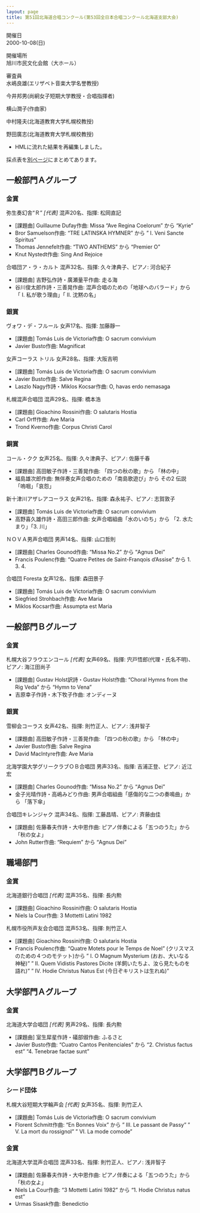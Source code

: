 ```yaml
---
layout: page
title: 第51回北海道合唱コンクール(第53回全日本合唱コンクール北海道支部大会)
---
```

開催日  
2000-10-08(日)

開催場所  
旭川市民文化会館（大ホール）

審査員  
水嶋良雄(エリザベト音楽大学名誉教授)

今井邦男(尚絅女子短期大学教授・合唱指揮者)

横山潤子(作曲家)

中村隆夫(北海道教育大学札幌校教授)

野田廣志(北海道教育大学札幌校教授)

-   HMLに流れた結果を再編集しました。

採点表を[別ページ](hokkaido-2000-10-08-score/)にまとめてあります。

一般部門Ａグループ
------------------

### 金賞

<span class="choir-name">弥生奏幻舎“Ｒ”</span> *\[代表\]*
混声20名、指揮: 松岡直記

-   \[課題曲\] Guillaume Dufay作曲: Missa “Ave Regina Coelorum” から “Kyrie”
-   Bror Samuelson作曲: “TRE LATINSKA HYMNER” から ”
    Ⅰ. Veni Sancte Spiritus”
-   Thomas Jennefelt作曲: “TWO ANTHEMS” から “Premier O”
-   Knut Nystedt作曲: Sing And Rejoice

<span class="choir-name">合唱団ア・ラ・カルト</span>
混声32名、指揮: 久々津典子、ピアノ: 河合紀子

-   \[課題曲\] 吉野弘作詩・廣瀬量平作曲: 走る海
-   谷川俊太郎作詩・三善晃作曲: 混声合唱のための「地球へのバラード」から 「
    Ⅰ. 私が歌う理由」「
    Ⅱ. 沈黙の名」

### 銀賞

<span class="choir-name">ヴォワ・デ・フルール</span>
女声17名、指揮: 加藤靜一

-   \[課題曲\] Tomás Luis de Victoria作曲: O sacrum convivium
-   Javier Busto作曲: Magnificat

<span class="choir-name">女声コーラス トリル</span>
女声28名、指揮: 大阪吉明

-   \[課題曲\] Tomás Luis de Victoria作曲: O sacrum convivium
-   Javier Busto作曲: Salve Regina
-   Laszlo Nagy作詩・Miklos Kocsar作曲: O, havas erdo nemasaga

<span class="choir-name">札幌混声合唱団</span>
混声29名、指揮: 橋本浩

-   \[課題曲\] Gioachino Rossini作曲: O salutaris Hostia
-   Carl Orff作曲: Ave Maria
-   Trond Kverno作曲: Corpus Christi Carol

### 銅賞

<span class="choir-name">コール・クク</span>
女声25名、指揮: 久々津典子、ピアノ: 佐藤千春

-   \[課題曲\] 高田敏子作詩・三善晃作曲: 「四つの秋の歌」から 「林の中」
-   福島雄次郎作曲: 無伴奏女声合唱のための「南島歌遊び」から その2 伝説「嗚咽」「哀怨」

<span class="choir-name">新十津川アザレアコーラス</span>
女声21名、指揮: 森永祐子、ピアノ: 志賀敦子

-   \[課題曲\] Tomás Luis de Victoria作曲: O sacrum convivium
-   高野喜久雄作詩・高田三郎作曲: 女声合唱組曲「水のいのち」から 「2. 水たまり」「3. 川」

<span class="choir-name">ＮＯＶＡ男声合唱団</span>
男声14名、指揮: 山口哲則

-   \[課題曲\] Charles Gounod作曲: “Missa No.2” から “Agnus Dei”
-   Francis Poulenc作曲: “Quatre Petites de Saint-Franqois d’Assise” から 1. 3. 4.

<span class="choir-name">合唱団 Foresta</span>
女声12名、指揮: 森田景子

-   \[課題曲\] Tomás Luis de Victoria作曲: O sacrum convivium
-   Siegfried Strohbach作曲: Ave Maria
-   Miklos Kocsar作曲: Assumpta est Maria

一般部門Ｂグループ
------------------

### 金賞

<span class="choir-name">札幌大谷フラウエンコール</span> *\[代表\]*
女声69名、指揮: 宍戸悟郎(代理・氏名不明)、ピアノ: 海江田尚子

-   \[課題曲\] Gustav Holst訳詩・Gustav Holst作曲: “Choral Hymns from the Rig Veda” から “Hymn to Vena”
-   吉原幸子作詩・木下牧子作曲: オンディーヌ

### 銀賞

<span class="choir-name">雪柳会コーラス</span>
女声42名、指揮: 則竹正人、ピアノ: 浅井智子

-   \[課題曲\] 高田敏子作詩・三善晃作曲: 「四つの秋の歌」から 「林の中」
-   Javier Busto作曲: Salve Regina
-   David Maclntyre作曲: Ave Maria

<span class="choir-name">北海学園大学グリークラブＯＢ合唱団</span>
男声33名、指揮: 吉浦正登、ピアノ: 近江宏

-   \[課題曲\] Charles Gounod作曲: “Missa No.2” から “Agnus Dei”
-   金子光晴作詩・高嶋みどり作曲: 男声合唱組曲「感傷的な二つの奏鳴曲」から 「落下傘」

<span class="choir-name">合唱団キレンジャク</span>
混声34名、指揮: 工藤昌晴、ピアノ: 斉藤由佳

-   \[課題曲\] 佐藤春夫作詩・大中恩作曲: ピアノ伴奏による「五つのうた」から 「秋の女よ」
-   John Rutter作曲: “Requiem” から “Agnus Dei”

職場部門
--------

### 金賞

<span class="choir-name">北海道銀行合唱団</span> *\[代表\]*
混声35名、指揮: 長内勲

-   \[課題曲\] Gioachino Rossini作曲: O salutaris Hostia
-   Niels la Cour作曲: 3 Mottetti Latini 1982

<span class="choir-name">札幌市役所声友会合唱団</span>
混声53名、指揮: 則竹正人

-   \[課題曲\] Gioachino Rossini作曲: O salutaris Hostia
-   Francis Poulenc作曲: “Quatre Motets pour le Temps de Noel” (クリスマスのための４つのモテット)から ”
    Ⅰ. O Magnum Mysterium (おお、大いなる神秘)” ”
    Ⅱ. Quem Vidistis Pastores Dicite (羊飼いたちよ、汝ら見たものを語れ)” ”
    Ⅳ. Hodie Christus Natus Est (今日ぞキリストは生れぬ)”

大学部門Ａグループ
------------------

### 金賞

<span class="choir-name">北海道大学合唱団</span> *\[代表\]*
男声29名、指揮: 長内勲

-   \[課題曲\] 室生犀星作詩・礒部俶作曲: ふるさと
-   Javier Busto作曲: “Cuatro Cantos Penitenciales” から “2. Christus factus est” “4. Tenebrae factae sunt”

大学部門Ｂグループ
------------------

### シード団体

<span class="choir-name">札幌大谷短期大学輪声会</span> *\[代表\]*
女声35名、指揮: 則竹正人

-   \[課題曲\] Tomás Luis de Victoria作曲: O sacrum convivium
-   Florent Schmitt作曲: “En Bonnes Voix” から ”
    Ⅲ. Le passant de Passy” ”
    Ⅴ. La mort du rossignol” ”
    Ⅵ. La mode comode”

### 金賞

<span class="choir-name">北海道大学混声合唱団</span>
混声33名、指揮: 則竹正人、ピアノ: 浅井智子

-   \[課題曲\] 佐藤春夫作詩・大中恩作曲: ピアノ伴奏による「五つのうた」から 「秋の女よ」
-   Niels La Cour作曲: “3 Mottetti Latini 1982” から “1. Hodie Christus natus est”
-   Urmas Sisask作曲: Benedictio
